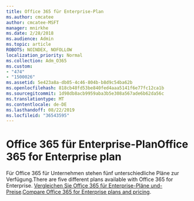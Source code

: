 ```yaml
---
title: Office 365 für Enterprise-Plan
ms.author: cmcatee
author: cmcatee-MSFT
manager: mnirkhe
ms.date: 2/28/2018
ms.audience: Admin
ms.topic: article
ROBOTS: NOINDEX, NOFOLLOW
localization_priority: Normal
ms.collection: Adm_O365
ms.custom:
- "474"
- "1500026"
ms.assetid: 5e423a8a-db05-4c46-804b-b8d9c54ba62b
ms.openlocfilehash: 818cb48fd53be840fed4aaa5141f6e77fc12ca1b
ms.sourcegitcommit: 1d98db8acb9959aba3b5e308a567ade6b62da56c
ms.translationtype: MT
ms.contentlocale: de-DE
ms.lasthandoff: 08/22/2019
ms.locfileid: "36543595"
---
```

# <a name="office-365-for-enterprise-plan"></a><span data-ttu-id="19693-102">Office 365 für Enterprise-Plan</span><span class="sxs-lookup"><span data-stu-id="19693-102">Office 365 for Enterprise plan</span></span>

<span data-ttu-id="19693-103">Für Office 365 für Unternehmen stehen fünf unterschiedliche Pläne zur Verfügung.</span><span class="sxs-lookup"><span data-stu-id="19693-103">There are five different plans available with Office 365 for Enterprise.</span></span> <span data-ttu-id="19693-104">[Vergleichen Sie Office 365 für Enterprise-Pläne und-Preise](https://products.office.com/business/compare-more-office-365-for-business-plans).</span><span class="sxs-lookup"><span data-stu-id="19693-104">[Compare Office 365 for Enterprise plans and pricing](https://products.office.com/business/compare-more-office-365-for-business-plans).</span></span>  